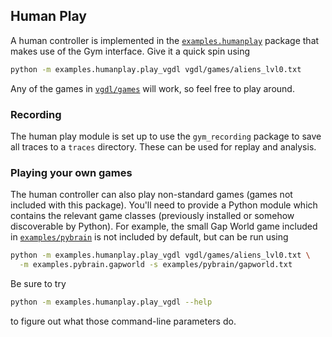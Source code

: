 ## Human Play
A human controller is implemented
in the [`examples.humanplay`](humanplay) package
that makes use of the Gym interface.
Give it a quick spin using
```bash
python -m examples.humanplay.play_vgdl vgdl/games/aliens_lvl0.txt
```
Any of the games in [`vgdl/games`](/vgdl/games) will work,
so feel free to play around.

### Recording
The human play module is set up
to use the `gym_recording` package
to save all traces to a `traces` directory.
These can be used for replay
and analysis.

### Playing your own games
The human controller can also play non-standard games
(games not included with this package).
You'll need to provide a Python module
which contains the relevant game classes
(previously installed or somehow discoverable by Python).
For example,
the small Gap World game included in
[`examples/pybrain`](pybrain)
is not included by default,
but can be run using
```bash
python -m examples.humanplay.play_vgdl vgdl/games/aliens_lvl0.txt \
  -m examples.pybrain.gapworld -s examples/pybrain/gapworld.txt
```

Be sure to try
```bash
python -m examples.humanplay.play_vgdl --help
```
to figure out what those command-line parameters do.


